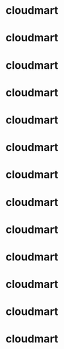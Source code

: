 # cloudmart
# cloudmart
# cloudmart
# cloudmart
# cloudmart
# cloudmart
# cloudmart
# cloudmart
# cloudmart
# cloudmart
# cloudmart
# cloudmart
# cloudmart
